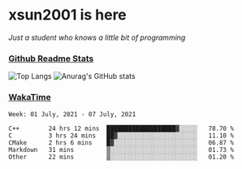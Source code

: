 # xsun2001 is here

*Just a student who knows a little bit of programming*

### [Github Readme Stats](https://github.com/anuraghazra/github-readme-stats)

![Top Langs](https://github-readme-stats.vercel.app/api/top-langs/?username=xsun2001&layout=compact&theme=radical) ![Anurag's GitHub stats](https://github-readme-stats.vercel.app/api?username=xsun2001&show_icons=true&theme=radical)

### [WakaTime](https://wakatime.com)

<!--START_SECTION:waka-->
```text
Week: 01 July, 2021 - 07 July, 2021

C++        24 hrs 12 mins  ███████████████████▓░░░░░   78.70 % 
C          3 hrs 24 mins   ██▓░░░░░░░░░░░░░░░░░░░░░░   11.10 % 
CMake      2 hrs 6 mins    █▓░░░░░░░░░░░░░░░░░░░░░░░   06.87 % 
Markdown   31 mins         ▒░░░░░░░░░░░░░░░░░░░░░░░░   01.73 % 
Other      22 mins         ▒░░░░░░░░░░░░░░░░░░░░░░░░   01.20 % 
```
<!--END_SECTION:waka-->
